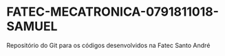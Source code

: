 # FATEC-MECATRONICA-0791811018-SAMUEL
Repositório do Git para os códigos desenvolvidos na Fatec Santo André
